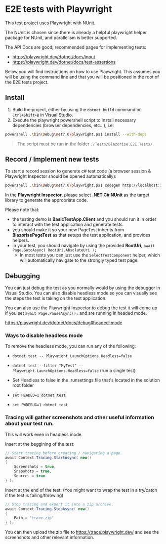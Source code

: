 # E2E tests with Playwright

This test project uses Playwright with NUnit.

The NUnit is chosen since there is already a helpful playwright helper package for NUnit, and parallelism is better supported.

The API Docs are good; recommended pages for implementing tests:

- https://playwright.dev/dotnet/docs/input
- https://playwright.dev/dotnet/docs/test-assertions

Below you will find instructions on how to use Playwright. This assumes you will be using the command line and that you will be positioned in the root of the E2E tests project.

## Install

1. Build the project, either by using the `dotnet build` command or `Ctrl+Shift+B` in Visual Studio.
2. Execute the playwright powershell script to install necessary dependencies (browser dependencies, etc...), i.e:

```bash
powershell .\bin\Debug\net7.0\playwright.ps1 install --with-deps
```

> The script must be run in the folder `./Tests/Blazorise.E2E.Tests/`

## Record / Implement new tests

To start a record session to generate c# test code (a browser session & Playwright Inspector should be opened automatically):

```bash
powershell .\bin\Debug\net7.0\playwright.ps1 codegen http://localhost:14696
```

In the **Playwright Inspector**, please select **.NET C# NUnit** as the target library to generate the appropriate code.

Please note that:

- the testing demo is **BasicTestApp.Client** and you should run it in order to interact with the test application and generate tests.
- you should make it so your new PageTest inherits from **BlazorisePageTest** as that setups the test application, and provides helpers.
- in your test, you should navigate by using the provided **RootUri**, `await Page.GotoAsync( RootUri.AbsoluteUri );`
  - In most tests you can just use the `SelectTestComponent` helper, which will automatically navigate to the strongly typed test page.


## Debugging

You can just debug the test as you normally would by using the debugger in Visual Studio. 
You can also disable headless mode so you can visually see the steps the test is taking on the test application.

You can also use the Playwright Inspector to debug the test it will come up if you set `await Page.PauseAsync();` and are running in headed mode.

https://playwright.dev/dotnet/docs/debug#headed-mode

### Ways to disable headless mode

To remove the headless mode, you can run any of the following:

- `dotnet test -- Playwright.LaunchOptions.Headless=false`
- `dotnet test --filter "MyTest" -- Playwright.LaunchOptions.Headless=false` (run a single test)
- Set Headless to false in the .runsettings file that's located in the solution root folder
- `set HEADED=1
dotnet test`

- `set PWDEBUG=1
dotnet test`

### Tracing will gather screenshots and other useful information about your test run.

This will work even in headless mode.

Insert at the beggining of the test:

```cs
// Start tracing before creating / navigating a page.
await Context.Tracing.StartAsync( new()
{
    Screenshots = true,
    Snapshots = true,
    Sources = true
} );
```

Insert at the end of the test: (You might want to wrap the test in a try/catch if the test is failing/throwing)

```cs
// Stop tracing and export it into a zip archive.
await Context.Tracing.StopAsync( new()
{
    Path = "trace.zip"
} );
```

You can then upload the zip file to https://trace.playwright.dev/ and see the screenshots and other relevant information.